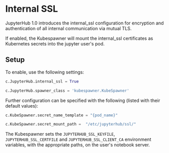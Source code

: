 # Internal SSL

JupyterHub 1.0 introduces the internal_ssl configuration for encryption and authentication of all internal communication via mutual TLS.

If enabled, the Kubespawner will mount the internal_ssl certificates as Kubernetes secrets into the jupyter user's pod.

## Setup

To enable, use the following settings:

```python
c.JupyterHub.internal_ssl = True

c.JupyterHub.spawner_class = 'kubespawner.KubeSpawner'
```

Further configuration can be specified with the following (listed with their default values):

```python
c.KubeSpawner.secret_name_template = "{pod_name}"

c.KubeSpawner.secret_mount_path =  "/etc/jupyterhub/ssl/"
```

The Kubespawner sets the `JUPYTERHUB_SSL_KEYFILE`, `JUPYTERHUB_SSL_CERTFILE` and `JUPYTERHUB_SSL_CLIENT_CA` environment variables, with the appropriate paths, on the user's notebook server.
